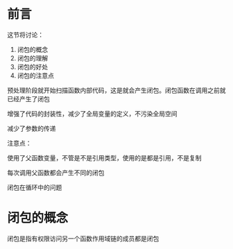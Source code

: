 # 前言

这节将讨论：

1. 闭包的概念
2. 闭包的理解
3. 闭包的好处
4. 闭包的注意点

预处理阶段就开始扫描函数内部代码，这是就会产生闭包。闭包函数在调用之前就已经产生了闭包


增强了代码的封装性，减少了全局变量的定义，不污染全局空间

减少了参数的传递


注意点：

使用了父函数变量，不管是不是引用类型，使用的是都是引用，不是复制

每次调用父函数都会产生不同的闭包

闭包在循环中的问题

# 闭包的概念

闭包是指有权限访问另一个函数作用域链的成员都是闭包



